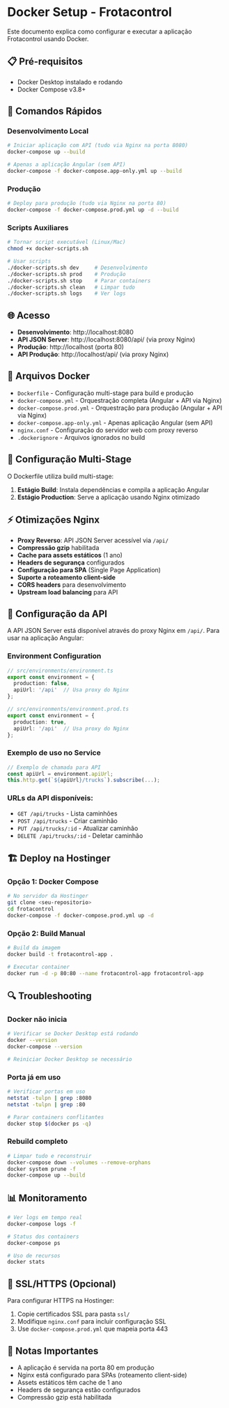 # Docker Setup - Frotacontrol

Este documento explica como configurar e executar a aplicação Frotacontrol usando Docker.

## 📋 Pré-requisitos

- Docker Desktop instalado e rodando
- Docker Compose v3.8+

## 🚀 Comandos Rápidos

### Desenvolvimento Local
```bash
# Iniciar aplicação com API (tudo via Nginx na porta 8080)
docker-compose up --build

# Apenas a aplicação Angular (sem API)
docker-compose -f docker-compose.app-only.yml up --build
```

### Produção
```bash
# Deploy para produção (tudo via Nginx na porta 80)
docker-compose -f docker-compose.prod.yml up -d --build
```

### Scripts Auxiliares
```bash
# Tornar script executável (Linux/Mac)
chmod +x docker-scripts.sh

# Usar scripts
./docker-scripts.sh dev     # Desenvolvimento
./docker-scripts.sh prod    # Produção
./docker-scripts.sh stop    # Parar containers
./docker-scripts.sh clean   # Limpar tudo
./docker-scripts.sh logs    # Ver logs
```

## 🌐 Acesso

- **Desenvolvimento**: http://localhost:8080
- **API JSON Server**: http://localhost:8080/api/ (via proxy Nginx)
- **Produção**: http://localhost (porta 80)
- **API Produção**: http://localhost/api/ (via proxy Nginx)

## 📁 Arquivos Docker

- `Dockerfile` - Configuração multi-stage para build e produção
- `docker-compose.yml` - Orquestração completa (Angular + API via Nginx)
- `docker-compose.prod.yml` - Orquestração para produção (Angular + API via Nginx)
- `docker-compose.app-only.yml` - Apenas aplicação Angular (sem API)
- `nginx.conf` - Configuração do servidor web com proxy reverso
- `.dockerignore` - Arquivos ignorados no build

## 🔧 Configuração Multi-Stage

O Dockerfile utiliza build multi-stage:

1. **Estágio Build**: Instala dependências e compila a aplicação Angular
2. **Estágio Production**: Serve a aplicação usando Nginx otimizado

## ⚡ Otimizações Nginx

- **Proxy Reverso**: API JSON Server acessível via `/api/`
- **Compressão gzip** habilitada
- **Cache para assets estáticos** (1 ano)
- **Headers de segurança** configurados
- **Configuração para SPA** (Single Page Application)
- **Suporte a roteamento client-side**
- **CORS headers** para desenvolvimento
- **Upstream load balancing** para API

## 🔗 Configuração da API

A API JSON Server está disponível através do proxy Nginx em `/api/`. Para usar na aplicação Angular:

### Environment Configuration
```typescript
// src/environments/environment.ts
export const environment = {
  production: false,
  apiUrl: '/api'  // Usa proxy do Nginx
};

// src/environments/environment.prod.ts
export const environment = {
  production: true,
  apiUrl: '/api'  // Usa proxy do Nginx
};
```

### Exemplo de uso no Service
```typescript
// Exemplo de chamada para API
const apiUrl = environment.apiUrl;
this.http.get(`${apiUrl}/trucks`).subscribe(...);
```

### URLs da API disponíveis:
- `GET /api/trucks` - Lista caminhões
- `POST /api/trucks` - Criar caminhão
- `PUT /api/trucks/:id` - Atualizar caminhão
- `DELETE /api/trucks/:id` - Deletar caminhão

## 🏗️ Deploy na Hostinger

### Opção 1: Docker Compose
```bash
# No servidor da Hostinger
git clone <seu-repositorio>
cd frotacontrol
docker-compose -f docker-compose.prod.yml up -d
```

### Opção 2: Build Manual
```bash
# Build da imagem
docker build -t frotacontrol-app .

# Executar container
docker run -d -p 80:80 --name frotacontrol-app frotacontrol-app
```

## 🔍 Troubleshooting

### Docker não inicia
```bash
# Verificar se Docker Desktop está rodando
docker --version
docker-compose --version

# Reiniciar Docker Desktop se necessário
```

### Porta já em uso
```bash
# Verificar portas em uso
netstat -tulpn | grep :8080
netstat -tulpn | grep :80

# Parar containers conflitantes
docker stop $(docker ps -q)
```

### Rebuild completo
```bash
# Limpar tudo e reconstruir
docker-compose down --volumes --remove-orphans
docker system prune -f
docker-compose up --build
```

## 📊 Monitoramento

```bash
# Ver logs em tempo real
docker-compose logs -f

# Status dos containers
docker-compose ps

# Uso de recursos
docker stats
```

## 🔐 SSL/HTTPS (Opcional)

Para configurar HTTPS na Hostinger:

1. Copie certificados SSL para pasta `ssl/`
2. Modifique `nginx.conf` para incluir configuração SSL
3. Use `docker-compose.prod.yml` que mapeia porta 443

## 📝 Notas Importantes

- A aplicação é servida na porta 80 em produção
- Nginx está configurado para SPAs (roteamento client-side)
- Assets estáticos têm cache de 1 ano
- Headers de segurança estão configurados
- Compressão gzip está habilitada
